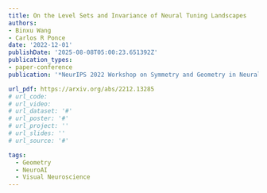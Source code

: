 ```yaml
---
title: On the Level Sets and Invariance of Neural Tuning Landscapes
authors:
- Binxu Wang
- Carlos R Ponce
date: '2022-12-01'
publishDate: '2025-08-08T05:00:23.651392Z'
publication_types:
- paper-conference
publication: '*NeurIPS 2022 Workshop on Symmetry and Geometry in Neural Representations*'

url_pdf: https://arxiv.org/abs/2212.13285
# url_code: 
# url_video: 
# url_dataset: '#'
# url_poster: '#'
# url_project: ''
# url_slides: ''
# url_source: '#'

tags:
  - Geometry
  - NeuroAI
  - Visual Neuroscience
---
```

